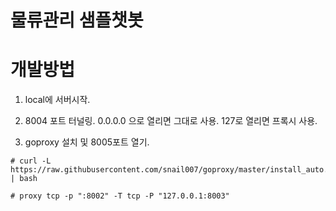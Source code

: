 # 물류관리 샘플챗봇

# 개발방법

1. local에 서버시작.

2. 8004 포트 터널링. 0.0.0.0 으로 열리면 그대로 사용. 127로 열리면 프록시 사용.

3. goproxy 설치 및 8005포트 열기.
```
# curl -L https://raw.githubusercontent.com/snail007/goproxy/master/install_auto.sh | bash

# proxy tcp -p ":8002" -T tcp -P "127.0.0.1:8003"
```
